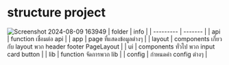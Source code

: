 ﻿# structure project
![Screenshot 2024-08-09 163949](https://github.com/user-attachments/assets/175c213d-d837-4d6b-9d0b-311fce89e200)
| folder    | info |
| --------- | ------- |
| api   | function เชื่อมต่อ api  |
|    app       |    page ที่แสดงข้อมูลต่างๆ    |
|      layout     |      components เกี่ยวกับ layout พวก header footer PageLayout |
|      ui     |      components ทั่วไป พวก input card button |
|   lib        |      function จัดการพวก lib   |
|   config        |      กำหนดค่า config ต่างๆ |
